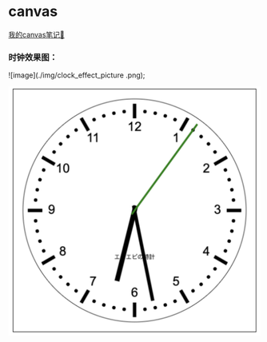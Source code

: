 # canvas
[我的canvas笔记📒](https://www.yuque.com/syukinmei/ivwiai/bb3lq6) 

### 时钟效果图：
![image](./img/clock_effect_picture .png);

<p align='center'>
<img src="./img/clock_effect_picture .png" width = "600" />
</p>
